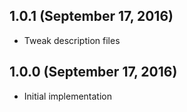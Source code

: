 ## 1.0.1 (September 17, 2016)

- Tweak description files

## 1.0.0 (September 17, 2016)

- Initial implementation
